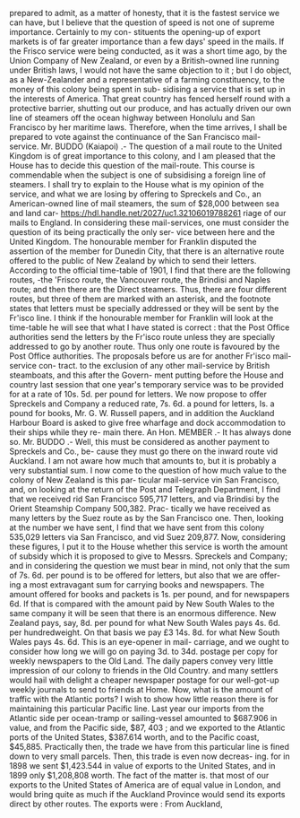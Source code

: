 prepared to admit, as a matter of honesty, that it is the fastest service we can have, but I believe that the question of speed is not one of supreme importance. Certainly to my con- stituents the opening-up of export markets is of far greater importance than a few days' speed in the mails. If the Frisco service were being conducted, as it was a short time ago, by the Union Company of New Zealand, or even by a British-owned line running under British laws, I would not have the same objection to it ; but I do object, as a New-Zealander and a representative of a farming constituency, to the money of this colony being spent in sub- sidising a service that is set up in the interests of America. That great country has fenced herself round with a protective barrier, shutting out our produce, and has actually driven our own line of steamers off the ocean highway between Honolulu and San Francisco by her maritime laws. Therefore, when the time arrives, I shall be prepared to vote against the continuance of the San Francisco mail- service. Mr. BUDDO (Kaiapoi) .- The question of a mail route to the United Kingdom is of great importance to this colony, and I am pleased that the House has to decide this question of the mail-route. This course is commendable when the subject is one of subsidising a foreign line of steamers. I shall try to explain to the House what is my opinion of the service, and what we are losing by offering to Spreckels and Co., an American-owned line of mail steamers, the sum of $28,000 between sea and land car- https://hdl.handle.net/2027/uc1.32106019788261 riage of our mails to England. In considering these mail-services, one must consider the question of its being practically the only ser- vice between here and the United Kingdom. The honourable member for Franklin disputed the assertion of the member for Dunedin City, that there is an alternative route offered to the public of New Zealand by which to send their letters. According to the official time-table of 1901, I find that there are the following routes, -the 'Frisco route, the Vancouver route, the Brindisi and Naples route; and then there are the Direct steamers. Thus, there are four different routes, but three of them are marked with an asterisk, and the footnote states that letters must be specially addressed or they will be sent by the Fr'isco line. I think if the honourable member for Franklin will look at the time-table he will see that what I have stated is correct : that the Post Office authorities send the letters by the Fr'isco route unless they are specially addressed to go by another route. Thus only one route is favoured by the Post Office authorities. The proposals before us are for another Fr'isco mail-service con- tract. to the exclusion of any other mail-service by British steamboats, and this after the Govern- ment putting before the House and country last session that one year's temporary service was to be provided for at a rate of 10s. 5d. per pound for letters. We now propose to offer Spreckels and Company a reduced rate, 7s. 6d. a pound for letters, Is. a pound for books, Mr. G. W. Russell papers, and in addition the Auckland Harbour Board is asked to give free wharfage and dock accommodation to their ships while they re- main there. An Hon. MEMBER .- It has always done so. Mr. BUDDO .- Well, this must be considered as another payment to Spreckels and Co., be- cause they must go there on the inward route vid Auckland. I am not aware how much that amounts to, but it is probably a very substantial sum. I now come to the question of how much value to the colony of New Zealand is this par- ticular mail-service vin San Francisco, and, on looking at the return of the Post and Telegraph Department, I find that we received rid San Francisco 595,717 letters, and via Brindisi by the Orient Steamship Company 500,382. Prac- tically we have received as many letters by the Suez route as by the San Francisco one. Then, looking at the number we have sent, I find that we have sent from this colony 535,029 letters via San Francisco, and vid Suez 209,877. Now, considering these figures, I put it to the House whether this service is worth the amount of subsidy which it is proposed to give to Messrs. Spreckels and Company; and in considering the question we must bear in mind, not only that the sum of 7s. 6d. per pound is to be offered for letters, but also that we are offer- ing a most extravagant sum for carrying books and newspapers. The amount offered for books and packets is 1s. per pound, and for newspapers 6d. If that is compared with the amount paid by New South Wales to the same company it will be seen that there is an enormous difference. New Zealand pays, say, 8d. per pound for what New South Wales pays 4s. 6d. per hundredweight. On that basis we pay £3 14s. 8d. for what New South Wales pays 4s. 6d. This is an eye-opener in mail- carriage, and we ought to consider how long we will go on paying 3d. to 34d. postage per copy for weekly newspapers to the Old Land. The daily papers convey very little impression of our colony to friends in the Old Country. and many settlers would hail with delight a cheaper newspaper postage for our well-got-up weekly journals to send to friends at Home. Now, what is the amount of traffic with the Atlantic ports? I wish to show how little reason there is for maintaining this particular Pacific line. Last year our imports from the Atlantic side per ocean-tramp or sailing-vessel amounted to $687.906 in value, and from the Pacific side, $87, 403 ; and we exported to the Atlantic ports of the United States, $387.614 worth, and to the Pacific coast, $45,885. Practically then, the trade we have from this particular line is fined down to very small parcels. Then, this trade is even now decreas- ing. for in 1898 we sent $1,423.544 in value of exports to the United States, and in 1899 only $1,208,808 worth. The fact of the matter is. that most of our exports to the United States of America are of equal value in London, and would bring quite as much if the Auckland Province would send its exports direct by other routes. The exports were : From Auckland, 